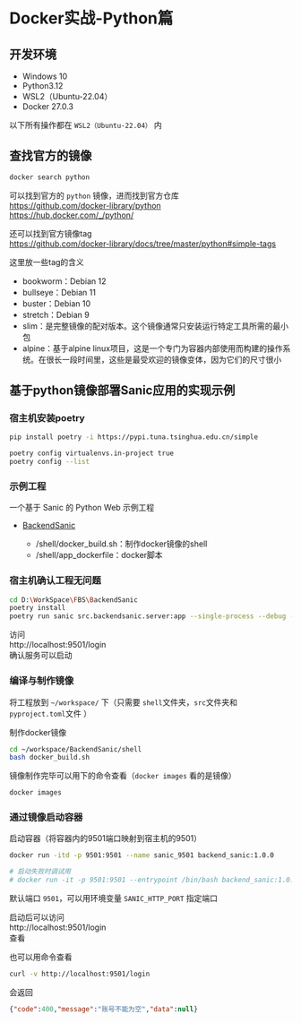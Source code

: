 # Docker实战-Python篇

## 开发环境
- Windows 10
- Python3.12
- WSL2（Ubuntu-22.04）
- Docker 27.0.3

以下所有操作都在 ``WSL2（Ubuntu-22.04）`` 内

## 查找官方的镜像

```bash
docker search python
```
可以找到官方的 ``python`` 镜像，进而找到官方仓库  
https://github.com/docker-library/python  
https://hub.docker.com/_/python/  

还可以找到官方镜像tag  
https://github.com/docker-library/docs/tree/master/python#simple-tags

这里放一些tag的含义
 - bookworm：Debian 12
 - bullseye：Debian 11
 - buster：Debian 10
 - stretch：Debian 9
 - slim：是完整镜像的配对版本。这个镜像通常只安装运行特定工具所需的最小包
 - alpine：基于alpine linux项目，这是一个专门为容器内部使用而构建的操作系统。在很长一段时间里，这些是最受欢迎的镜像变体，因为它们的尺寸很小

## 基于python镜像部署Sanic应用的实现示例

### 宿主机安装poetry
```bash
pip install poetry -i https://pypi.tuna.tsinghua.edu.cn/simple
```

```bash
poetry config virtualenvs.in-project true
poetry config --list
```

### 示例工程
一个基于 Sanic 的 Python Web 示例工程

 - [BackendSanic](../Framework/BackendSanic/)

     - /shell/docker_build.sh：制作docker镜像的shell
     - /shell/app_dockerfile：docker脚本

### 宿主机确认工程无问题
```bash
cd D:\WorkSpace\FBS\BackendSanic
poetry install
poetry run sanic src.backendsanic.server:app --single-process --debug --no-repl --host=0.0.0.0 --port=9501
```
访问  
http://localhost:9501/login  
确认服务可以启动

### 编译与制作镜像

将工程放到 ``~/workspace/`` 下（只需要 ``shell``文件夹，``src``文件夹和 ``pyproject.toml``文件 ）

制作docker镜像
```bash
cd ~/workspace/BackendSanic/shell
bash docker_build.sh
```
镜像制作完毕可以用下的命令查看（``docker images`` 看的是镜像）
```bash
docker images
```

### 通过镜像启动容器
启动容器（将容器内的9501端口映射到宿主机的9501）
```bash
docker run -itd -p 9501:9501 --name sanic_9501 backend_sanic:1.0.0

# 启动失败时调试用
# docker run -it -p 9501:9501 --entrypoint /bin/bash backend_sanic:1.0.0
```

默认端口 ``9501``，可以用环境变量 ``SANIC_HTTP_PORT`` 指定端口

启动后可以访问  
http://localhost:9501/login  
查看

也可以用命令查看
```bash
curl -v http://localhost:9501/login
```
会返回
```json
{"code":400,"message":"账号不能为空","data":null}
```
